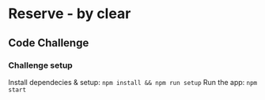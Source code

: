 # Reserve - by clear
## Code Challenge

### Challenge setup
Install dependecies & setup: `npm install && npm run setup`
Run the app: `npm start`